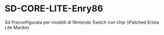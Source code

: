 # SD-CORE-LITE-Enry86
Sd Preconfigurata per modelli di Nintendo Switch con chip (iPatched Erista Lite Mariko)
